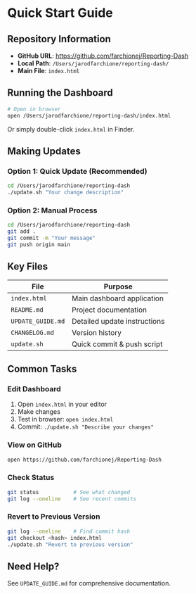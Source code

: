 # Quick Start Guide

## Repository Information
- **GitHub URL**: https://github.com/farchionej/Reporting-Dash
- **Local Path**: `/Users/jarodfarchione/reporting-dash/`
- **Main File**: `index.html`

## Running the Dashboard

```bash
# Open in browser
open /Users/jarodfarchione/reporting-dash/index.html
```

Or simply double-click `index.html` in Finder.

## Making Updates

### Option 1: Quick Update (Recommended)
```bash
cd /Users/jarodfarchione/reporting-dash
./update.sh "Your change description"
```

### Option 2: Manual Process
```bash
cd /Users/jarodfarchione/reporting-dash
git add .
git commit -m "Your message"
git push origin main
```

## Key Files

| File | Purpose |
|------|---------|
| `index.html` | Main dashboard application |
| `README.md` | Project documentation |
| `UPDATE_GUIDE.md` | Detailed update instructions |
| `CHANGELOG.md` | Version history |
| `update.sh` | Quick commit & push script |

## Common Tasks

### Edit Dashboard
1. Open `index.html` in your editor
2. Make changes
3. Test in browser: `open index.html`
4. Commit: `./update.sh "Describe your changes"`

### View on GitHub
```bash
open https://github.com/farchionej/Reporting-Dash
```

### Check Status
```bash
git status           # See what changed
git log --oneline    # See recent commits
```

### Revert to Previous Version
```bash
git log --oneline    # Find commit hash
git checkout <hash> index.html
./update.sh "Revert to previous version"
```

## Need Help?

See `UPDATE_GUIDE.md` for comprehensive documentation.
